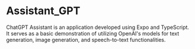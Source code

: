# Assistant_GPT
ChatGPT Assistant is an application developed using Expo and TypeScript. It serves as a basic demonstration of utilizing OpenAI's models for text generation, image generation, and speech-to-text functionalities.
